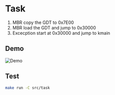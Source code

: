 # Task

1. MBR copy the GDT to 0x7E00
1. MBR load the GDT and jump to 0x30000
1. Excecption start at 0x30000 and jump to kmain



## Demo

![Demo](task.gif)

## Test

```bash
make run -C src/task
```


